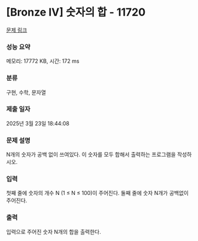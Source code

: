 # [Bronze IV] 숫자의 합 - 11720 

[문제 링크](https://www.acmicpc.net/problem/11720) 

### 성능 요약

메모리: 17772 KB, 시간: 172 ms

### 분류

구현, 수학, 문자열

### 제출 일자

2025년 3월 23일 18:44:08

### 문제 설명

<p>N개의 숫자가 공백 없이 쓰여있다. 이 숫자를 모두 합해서 출력하는 프로그램을 작성하시오.</p>

### 입력 

 <p>첫째 줄에 숫자의 개수 N (1 ≤ N ≤ 100)이 주어진다. 둘째 줄에 숫자 N개가 공백없이 주어진다.</p>

### 출력 

 <p>입력으로 주어진 숫자 N개의 합을 출력한다.</p>

